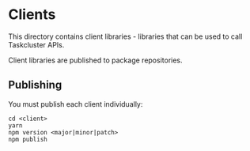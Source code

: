 # Clients

This directory contains client libraries - libraries that can be used to call
Taskcluster APIs.

Client libraries are published to package repositories.

## Publishing

You must publish each client individually:

```
cd <client>
yarn
npm version <major|minor|patch>
npm publish
```
